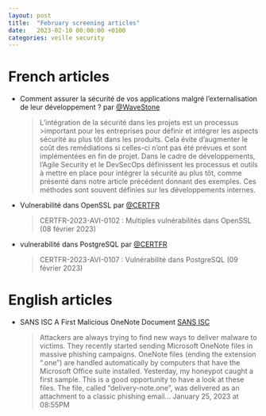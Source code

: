 ```yaml
---
layout: post
title:  "February screening articles"
date:   2023-02-10 00:00:00 +0100
categories: veille security
---
```


# French articles
* Comment assurer la sécurité de vos applications malgré l’externalisation de leur développement ?  par [@WaveStone](https://bit.ly/3YqsaX4)
    > L’intégration de la sécurité dans les projets est un processus >important pour les entreprises pour définir et intégrer les aspects sécurité au plus tôt dans les produits. Cela évite d’augmenter le coût des remédiations si celles-ci n’ont pas été prévues et sont implémentées en fin de projet.
    > Dans le cadre de développements, l’Agile Security et le DevSecOps définissent les processus et outils à mettre en place pour intégrer la sécurité au plus tôt, comme présenté dans notre article précédent donnant des exemples.
    > Ces méthodes sont souvent définies sur les développements internes.
 
* Vulnerabilité dans OpenSSL par [@CERTFR](https://bit.ly/40MsRLQ)
    > CERTFR-2023-AVI-0102 : Multiples vulnérabilités dans OpenSSL (08 février 2023)
  
* vulnerabilité dans PostgreSQL par [@CERTFR](https://bit.ly/3YNiqWJ)
    > CERTFR-2023-AVI-0107 : Vulnérabilité dans PostgreSQL (09 février 2023)


# English articles
* SANS ISC A First Malicious OneNote Document [SANS ISC](https://bit.ly/40LpB3f)
    > Attackers are always trying to find new ways to deliver malware to victims. They recently started sending Microsoft OneNote files in massive phishing campaigns. OneNote files (ending the extension “.one”) are handled automatically by computers that have the Microsoft Office suite installed. Yesterday, my honeypot caught a first sample. This is a good opportunity to have a look at these files. The file, called “delivery-note.one”, was delivered as an attachment to a classic phishing email… 
 January 25, 2023 at 08:55PM
